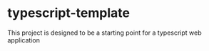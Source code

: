 # typescript-template
This project is designed to be a starting point for a typescript web application